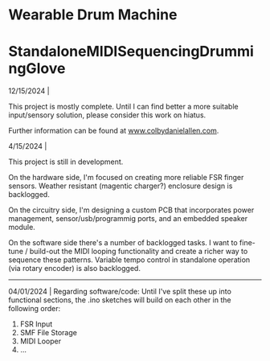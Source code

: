 # Wearable Drum Machine 
# StandaloneMIDISequencingDrummingGlove

12/15/2024 |

This project is mostly complete. Until I can find better a more suitable input/sensory solution, please consider this work on hiatus.

Further information can be found at www.colbydanielallen.com.

4/15/2024 |

This project is still in development. 

On the hardware side, I'm focused on creating more reliable FSR finger sensors.
Weather resistant (magentic charger?) enclosure design is backlogged.

On the circuitry side, I'm designing a custom PCB that incorporates power management, sensor/usb/programmig ports, and an embedded speaker module. 

On the software side there's a number of backlogged tasks. I want to fine-tune / build-out the MIDI looping functionality and create a richer way to sequence these patterns. Variable tempo control in standalone operation (via rotary encoder) is also backlogged.

----

04/01/2024 | Regarding software/code:
Until I've split these up into functional sections, the .ino sketches will build on each other in the following order:
1) FSR Input
2) SMF File Storage
3) MIDI Looper
4) ...
